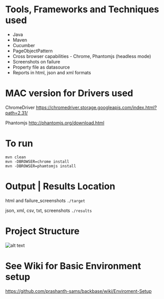 Tools, Frameworks and Techniques used
=============

- Java
- Maven
- Cucumber
- PageObjectPattern
- Cross browser capabilities - Chrome, Phantomjs (headless mode)
- Screenshots on failure
- Property file as datasource
- Reports in html, json and xml formats 

MAC version for Drivers used
=============

ChromeDriver 
https://chromedriver.storage.googleapis.com/index.html?path=2.31/

Phantomjs
http://phantomjs.org/download.html


To run
=============

    mvn clean
    mvn -DBROWSER=chrome install
    mvn -DBROWSER=phamtomjs install


Output | Results Location 
=============

html and failure_screenshots
`./target`

json, xml, csv, txt, screenshots
`./results`

Project Structure 
=============

![alt text](http://i.imgur.com/ZanrxYc.png)

See Wiki for Basic Environment setup
=============

https://github.com/prashanth-sams/backbase/wiki/Enviroment-Setup
